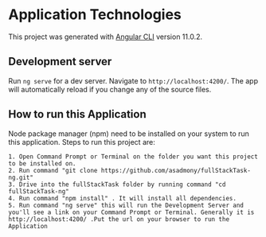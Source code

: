 # Application Technologies

This project was generated with [Angular CLI](https://github.com/angular/angular-cli) version 11.0.2.

## Development server

Run `ng serve` for a dev server. Navigate to `http://localhost:4200/`. The app will automatically reload if you change any of the source files.

## How to run this Application

Node package manager (npm) need to be installed on your system to run this application. Steps to run this project are:

    1. Open Command Prompt or Terminal on the folder you want this project to be installed on.
    2. Run command "git clone https://github.com/asadmony/fullStackTask-ng.git"
    3. Drive into the fullStackTask folder by running command "cd fullStackTask-ng"
    4. Run command "npm install" . It will install all dependencies.
    5. Run command "ng serve" this will run the Development Server and you'll see a link on your Command Prompt or Terminal. Generally it is http://localhost:4200/ .Put the url on your browser to run the Application

